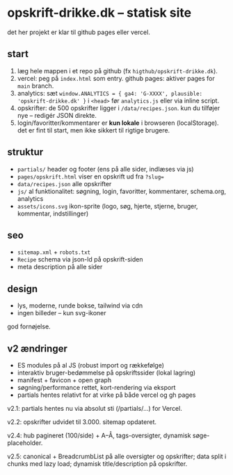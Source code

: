 
# opskrift-drikke.dk – statisk site

det her projekt er klar til github pages eller vercel.

## start

1) læg hele mappen i et repo på github (fx `higthub/opskrift-drikke.dk`).
2) vercel: peg på `index.html` som entry. github pages: aktiver pages for `main` branch.
3) analytics: sæt `window.ANALYTICS = { ga4: 'G-XXXX', plausible: 'opskrift-drikke.dk' }` i `<head>` før `analytics.js` eller via inline script.
4) opskrifter: de 500 opskrifter ligger i `/data/recipes.json`. kun du tilføjer nye – redigér JSON direkte.
5) login/favoritter/kommentarer er **kun lokale** i browseren (localStorage). det er fint til start, men ikke sikkert til rigtige brugere.

## struktur

- `partials/` header og footer (ens på alle sider, indlæses via js)
- `pages/opskrift.html` viser en opskrift ud fra `?slug=`
- `data/recipes.json` alle opskrifter
- `js/` al funktionalitet: søgning, login, favoritter, kommentarer, schema.org, analytics
- `assets/icons.svg` ikon-sprite (logo, søg, hjerte, stjerne, bruger, kommentar, indstillinger)

## seo

- `sitemap.xml` + `robots.txt`
- `Recipe` schema via json-ld på opskrift-siden
- meta description på alle sider

## design

- lys, moderne, runde bokse, tailwind via cdn
- ingen billeder – kun svg-ikoner

god fornøjelse.


## v2 ændringer
- ES modules på al JS (robust import og rækkefølge)
- interaktiv bruger-bedømmelse på opskriftssider (lokal lagring)
- manifest + favicon + open graph
- søgning/performance rettet, kort-rendering via eksport
- partials hentes relativt for at virke på både vercel og gh pages


v2.1: partials hentes nu via absolut sti (/partials/...) for Vercel.

v2.2: opskrifter udvidet til 3.000. sitemap opdateret.

v2.4: hub pagineret (100/side) + A–Å, tags-oversigter, dynamisk søge-placeholder.

v2.5: canonical + BreadcrumbList på alle oversigter og opskrifter; data split i chunks med lazy load; dynamisk title/description på opskrifter.